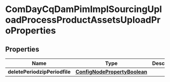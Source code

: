 
# ComDayCqDamPimImplSourcingUploadProcessProductAssetsUploadProProperties

## Properties
Name | Type | Description | Notes
------------ | ------------- | ------------- | -------------
**deletePeriodzipPeriodfile** | [**ConfigNodePropertyBoolean**](ConfigNodePropertyBoolean.md) |  |  [optional]



